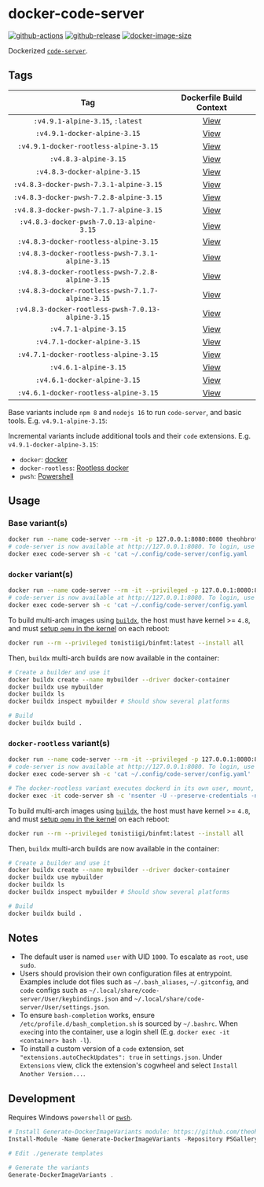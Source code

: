 # docker-code-server

[![github-actions](https://github.com/theohbrothers/docker-code-server/workflows/ci-master-pr/badge.svg)](https://github.com/theohbrothers/docker-code-server/actions)
[![github-release](https://img.shields.io/github/v/release/theohbrothers/docker-code-server?style=flat-square)](https://github.com/theohbrothers/docker-code-server/releases/)
[![docker-image-size](https://img.shields.io/docker/image-size/theohbrothers/docker-code-server/latest)](https://hub.docker.com/r/theohbrothers/docker-code-server)

Dockerized [`code-server`](https://github.com/coder/code-server).

## Tags

| Tag | Dockerfile Build Context |
|:-------:|:---------:|
| `:v4.9.1-alpine-3.15`, `:latest` | [View](variants/v4.9.1-alpine-3.15 ) |
| `:v4.9.1-docker-alpine-3.15` | [View](variants/v4.9.1-docker-alpine-3.15 ) |
| `:v4.9.1-docker-rootless-alpine-3.15` | [View](variants/v4.9.1-docker-rootless-alpine-3.15 ) |
| `:v4.8.3-alpine-3.15` | [View](variants/v4.8.3-alpine-3.15 ) |
| `:v4.8.3-docker-alpine-3.15` | [View](variants/v4.8.3-docker-alpine-3.15 ) |
| `:v4.8.3-docker-pwsh-7.3.1-alpine-3.15` | [View](variants/v4.8.3-docker-pwsh-7.3.1-alpine-3.15 ) |
| `:v4.8.3-docker-pwsh-7.2.8-alpine-3.15` | [View](variants/v4.8.3-docker-pwsh-7.2.8-alpine-3.15 ) |
| `:v4.8.3-docker-pwsh-7.1.7-alpine-3.15` | [View](variants/v4.8.3-docker-pwsh-7.1.7-alpine-3.15 ) |
| `:v4.8.3-docker-pwsh-7.0.13-alpine-3.15` | [View](variants/v4.8.3-docker-pwsh-7.0.13-alpine-3.15 ) |
| `:v4.8.3-docker-rootless-alpine-3.15` | [View](variants/v4.8.3-docker-rootless-alpine-3.15 ) |
| `:v4.8.3-docker-rootless-pwsh-7.3.1-alpine-3.15` | [View](variants/v4.8.3-docker-rootless-pwsh-7.3.1-alpine-3.15 ) |
| `:v4.8.3-docker-rootless-pwsh-7.2.8-alpine-3.15` | [View](variants/v4.8.3-docker-rootless-pwsh-7.2.8-alpine-3.15 ) |
| `:v4.8.3-docker-rootless-pwsh-7.1.7-alpine-3.15` | [View](variants/v4.8.3-docker-rootless-pwsh-7.1.7-alpine-3.15 ) |
| `:v4.8.3-docker-rootless-pwsh-7.0.13-alpine-3.15` | [View](variants/v4.8.3-docker-rootless-pwsh-7.0.13-alpine-3.15 ) |
| `:v4.7.1-alpine-3.15` | [View](variants/v4.7.1-alpine-3.15 ) |
| `:v4.7.1-docker-alpine-3.15` | [View](variants/v4.7.1-docker-alpine-3.15 ) |
| `:v4.7.1-docker-rootless-alpine-3.15` | [View](variants/v4.7.1-docker-rootless-alpine-3.15 ) |
| `:v4.6.1-alpine-3.15` | [View](variants/v4.6.1-alpine-3.15 ) |
| `:v4.6.1-docker-alpine-3.15` | [View](variants/v4.6.1-docker-alpine-3.15 ) |
| `:v4.6.1-docker-rootless-alpine-3.15` | [View](variants/v4.6.1-docker-rootless-alpine-3.15 ) |

Base variants include `npm 8` and `nodejs 16` to run `code-server`, and basic tools. E.g. `v4.9.1-alpine-3.15`:

Incremental variants include additional tools and their `code` extensions. E.g. `v4.9.1-docker-alpine-3.15`:

- `docker`: [docker](https://docs.docker.com/engine/)
- `docker-rootless`: [Rootless docker](https://docs.docker.com/engine/security/rootless/)
- `pwsh`: [Powershell](https://github.com/PowerShell/PowerShell)

## Usage

### Base variant(s)

```sh
docker run --name code-server --rm -it -p 127.0.0.1:8080:8080 theohbrothers/docker-code-server:v4.9.1-alpine-3.15
# code-server is now available at http://127.0.0.1:8080. To login, use the password in the config file:
docker exec code-server sh -c 'cat ~/.config/code-server/config.yaml
```

### `docker` variant(s)

```sh
docker run --name code-server --rm -it --privileged -p 127.0.0.1:8080:8080 theohbrothers/docker-code-server:v4.9.1-docker-alpine-3.15
# code-server is now available at http://127.0.0.1:8080. To login, use the password in the config file:
docker exec code-server sh -c 'cat ~/.config/code-server/config.yaml
```

To build multi-arch images using [`buildx`](https://docs.docker.com/engine/reference/commandline/buildx/), the host must have kernel >= `4.8`, and must [setup `qemu` in the kernel](https://github.com/docker/setup-qemu-action) on each reboot:

```sh
docker run --rm --privileged tonistiigi/binfmt:latest --install all
```

Then, `buildx` multi-arch builds are now available in the container:

```sh
# Create a builder and use it
docker buildx create --name mybuilder --driver docker-container
docker buildx use mybuilder
docker buildx ls
docker buildx inspect mybuilder # Should show several platforms

# Build
docker buildx build .
```

### `docker-rootless` variant(s)

```sh
docker run --name code-server --rm -it --privileged -p 127.0.0.1:8080:8080 theohbrothers/docker-code-server:v4.9.1-docker-rootless-alpine-3.15
# code-server is now available at http://127.0.0.1:8080. To login, use the password in the config file:
docker exec code-server sh -c 'cat ~/.config/code-server/config.yaml'

# The docker-rootless variant executes dockerd in its own user, mount, and network namespaces, see https://docs.docker.com/engine/security/rootless/#tips-for-debugging. To enter the namespace, run:
docker exec -it code-server sh -c 'nsenter -U --preserve-credentials -n -m -t $( cat $XDG_RUNTIME_DIR/docker.pid )'
```

To build multi-arch images using [`buildx`](https://docs.docker.com/engine/reference/commandline/buildx/), the host must have kernel >= `4.8`, and must [setup `qemu` in the kernel](https://github.com/docker/setup-qemu-action) on each reboot:

```sh
docker run --rm --privileged tonistiigi/binfmt:latest --install all
```

Then, `buildx` multi-arch builds are now available in the container:

```sh
# Create a builder and use it
docker buildx create --name mybuilder --driver docker-container
docker buildx use mybuilder
docker buildx ls
docker buildx inspect mybuilder # Should show several platforms

# Build
docker buildx build .
```

## Notes

- The default user is named `user` with UID `1000`. To escalate as `root`, use `sudo`.
- Users should provision their own configuration files at entrypoint. Examples include dot files such as `~/.bash_aliases`, `~/.gitconfig`, and `code` configs such as `~/.local/share/code-server/User/keybindings.json` and `~/.local/share/code-server/User/settings.json`.
- To ensure `bash-completion` works, ensure `/etc/profile.d/bash_completion.sh` is sourced by `~/.bashrc`. When `exec`ing into the container, use a login shell (E.g. `docker exec -it <container> bash -l`).
- To install a custom version of a `code` extension, set `"extensions.autoCheckUpdates": true` in `settings.json`. Under `Extensions` view, click the extension's cogwheel and select `Install Another Version...`.

## Development

Requires Windows `powershell` or [`pwsh`](https://github.com/PowerShell/PowerShell).

```powershell
# Install Generate-DockerImageVariants module: https://github.com/theohbrothers/Generate-DockerImageVariants
Install-Module -Name Generate-DockerImageVariants -Repository PSGallery -Scope CurrentUser -Force -Verbose

# Edit ./generate templates

# Generate the variants
Generate-DockerImageVariants .
```
